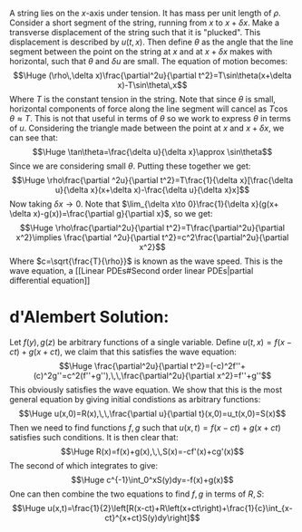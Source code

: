 
A string lies on the $x$-axis under tension. It has mass per unit length of $\rho$. Consider a short segment of the string, running from $x$ to $x+\delta x$. Make a transverse displacement of the string such that it is "plucked". This displacement is described by $u(t,x)$. Then define $\theta$ as the angle that the line segment between the point on the string at $x$ and at $x+\delta x$ makes with horizontal, such that $\theta$ and $\delta u$ are small. The equation of motion becomes:$$\Huge (\rho\,\delta x)\frac{\partial^2u}{\partial t^2}=T\sin\theta(x+\delta x)-T\sin\theta\,x$$Where $T$ is the constant tension in the string. Note that since $\theta$ is small, horizontal components of force along the line segment will cancel as $T\cos\theta\approx T$. This is not that useful in terms of $\theta$ so we work to express $\theta$ in terms of $u$. Considering the triangle made between the point at $x$ and $x+\delta x$, we can see that:$$\Huge \tan\theta=\frac{\delta u}{\delta x}\approx \sin\theta$$Since we are considering small $\theta$. Putting these together we get:$$\Huge \rho\frac{\partial ^2u}{\partial t^2}=T\frac{1}{\delta x}[\frac{\delta u}{\delta x}(x+\delta x)-\frac{\delta u}{\delta x}x]$$Now taking $\delta x\to 0$. Note that $\lim_{\delta x\to 0}\frac{1}{\delta x}(g(x+ \delta x)-g(x))=\frac{\partial g}{\partial x}$, so we get:$$\Huge \rho\frac{\partial^2u}{\partial t^2}=T\frac{\partial^2u}{\partial x^2}\implies \frac{\partial ^2u}{\partial t^2}=c^2\frac{\partial^2u}{\partial x^2}$$Where $c=\sqrt{\frac{T}{\rho}}$ is known as the wave speed. This is the wave equation, a [[Linear PDEs#Second order linear PDEs|partial differential equation]]

# d'Alembert Solution:

Let $f(y),g(z)$ be arbitrary functions of a single variable. Define $u(t,x)=f(x-ct)+g(x+ct)$, we claim that this satisfies the wave equation:$$\Huge \frac{\partial^2u}{\partial t^2}=(-c)^2f''+(c)^2g''=c^2(f''+g''),\,\,\frac{\partial^2u}{\partial x^2}=f''+g''$$This obviously satisfies the wave equation. We show that this is the most general equation by giving initial condistions as arbitrary functions:$$\Huge u(x,0)=R(x),\,\,\frac{\partial u}{\partial t}(x,0)=u_t(x,0)=S(x)$$Then we need to find functions $f,g$ such that $u(x,t)=f(x-ct)+g(x+ct)$ satisfies such conditions. It is then clear that:$$\Huge R(x)=f(x)+g(x),\,\,S(x)=-cf'(x)+cg'(x)$$The second of which integrates to give:$$\Huge c^{-1}\int_0^xS(y)dy=-f(x)+g(x)$$One can then combine the two equations to find $f,g$ in terms of $R,S$:$$\Huge u(x,t)=\frac{1}{2}\left[R(x-ct)+R\left(x+ct\right)+\frac{1}{c}\int_{x-ct}^{x+ct}S(y)dy\right]$$